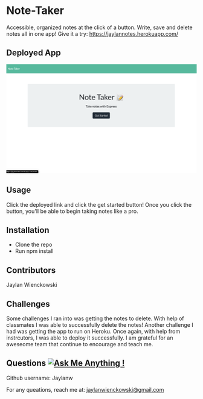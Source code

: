 # Note-Taker
  Accessible, organized notes at the click of a button. Write, save and delete notes all in one app!
  Give it a try:
  https://jaylannotes.herokuapp.com/
  
  
 ## Deployed App 
![alt text](https://github.com/jaylanw/Note-Taker/blob/master/public/assets/Screen%20Shot%202020-07-02%20at%2010.07.28%20PM.png)
  
## Usage
Click the deployed link and click the get started button! Once you click the button, you'll be able to begin taking notes like a pro.

## Installation 
- Clone the repo
- Run npm install
      
## Contributors
  Jaylan Wienckowski

## Challenges
Some challenges I ran into was getting the notes to delete. With help of classmates I was able to successfully delete the notes!
Another challenge I had was getting the app to run on Heroku. Once again, with help from instrcutors, I was able to deploy it successfully. I am grateful for an aweseome team that continue to encourage and teach me.
  
  
## Questions   [![Ask Me Anything !](https://img.shields.io/badge/Ask%20me-anything-1abc9c.svg)](https://GitHub.com/Naereen/ama)

  Github username: Jaylanw
  
  For any queations, reach me at:
  jaylanwienckowski@gmail.com
